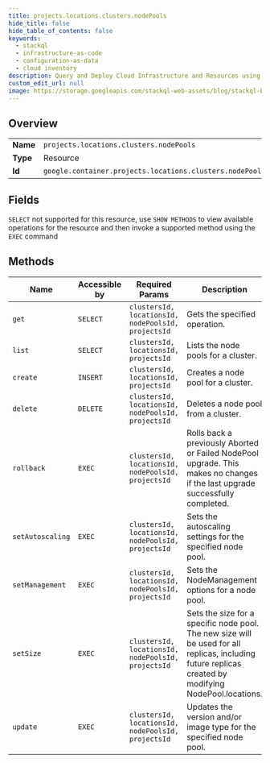 ```yaml
---
title: projects.locations.clusters.nodePools
hide_title: false
hide_table_of_contents: false
keywords:
  - stackql
  - infrastructure-as-code
  - configuration-as-data
  - cloud inventory
description: Query and Deploy Cloud Infrastructure and Resources using SQL
custom_edit_url: null
image: https://storage.googleapis.com/stackql-web-assets/blog/stackql-blog-post-featured-image.png
---
```

  
    

## Overview
<table><tbody>
<tr><td><b>Name</b></td><td><code>projects.locations.clusters.nodePools</code></td></tr>
<tr><td><b>Type</b></td><td>Resource</td></tr>
<tr><td><b>Id</b></td><td><code>google.container.projects.locations.clusters.nodePools</code></td></tr>
</tbody></table>

## Fields
`SELECT` not supported for this resource, use `SHOW METHODS` to view available operations for the resource and then invoke a supported method using the `EXEC` command  
## Methods
| Name | Accessible by | Required Params | Description |
| ---- | ------------- | --------------- | ----------- |
| `get` | `SELECT` | `clustersId, locationsId, nodePoolsId, projectsId` | Gets the specified operation. |
| `list` | `SELECT` | `clustersId, locationsId, projectsId` | Lists the node pools for a cluster. |
| `create` | `INSERT` | `clustersId, locationsId, projectsId` | Creates a node pool for a cluster. |
| `delete` | `DELETE` | `clustersId, locationsId, nodePoolsId, projectsId` | Deletes a node pool from a cluster. |
| `rollback` | `EXEC` | `clustersId, locationsId, nodePoolsId, projectsId` | Rolls back a previously Aborted or Failed NodePool upgrade. This makes no changes if the last upgrade successfully completed. |
| `setAutoscaling` | `EXEC` | `clustersId, locationsId, nodePoolsId, projectsId` | Sets the autoscaling settings for the specified node pool. |
| `setManagement` | `EXEC` | `clustersId, locationsId, nodePoolsId, projectsId` | Sets the NodeManagement options for a node pool. |
| `setSize` | `EXEC` | `clustersId, locationsId, nodePoolsId, projectsId` | Sets the size for a specific node pool. The new size will be used for all replicas, including future replicas created by modifying NodePool.locations. |
| `update` | `EXEC` | `clustersId, locationsId, nodePoolsId, projectsId` | Updates the version and/or image type for the specified node pool. |
